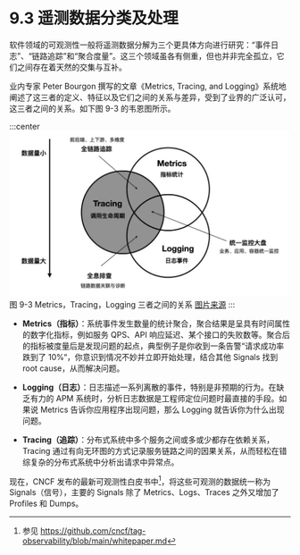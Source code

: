 # 9.3 遥测数据分类及处理

软件领域的可观测性一般将遥测数据分解为三个更具体方向进行研究：“事件日志”、“链路追踪”和“聚合度量”。这三个领域虽各有侧重，但也并非完全孤立，它们之间存在着天然的交集与互补。

业内专家 Peter Bourgon 撰写的文章《Metrics, Tracing, and Logging》系统地阐述了这三者的定义、特征以及它们之间的关系与差异，受到了业界的广泛认可，这三者之间的关系。如下图 9-3 的韦恩图所示。

:::center
  ![](../assets/observability.jpg)<br/>
 图 9-3 Metrics，Tracing，Logging 三者之间的关系 [图片来源](https://peter.bourgon.org/blog/2017/02/21/metrics-tracing-and-logging.html)
:::

- **Metrics（指标）**：系统事件发生数量的统计聚合，聚合结果是呈具有时间属性的数字化指标，例如服务 QPS、API 响应延迟、某个接口的失败数等。聚合后的指标被度量后是发现问题的起点，典型例子是你收到一条告警“请求成功率跌到了 10%“，你意识到情况不妙并立即开始处理，结合其他 Signals 找到 root cause，从而解决问题。
- **Logging（日志）**：日志描述一系列离散的事件，特别是非预期的行为。在缺乏有力的 APM 系统时，分析日志数据是工程师定位问题时最直接的手段。如果说 Metrics 告诉你应用程序出现问题，那么 Logging 就告诉你为什么出现问题。

- **Tracing（追踪）**：分布式系统中多个服务之间或多或少都存在依赖关系，Tracing 通过有向无环图的方式记录服务链路之间的因果关系，从而轻松在错综复杂的分布式系统中分析出请求中异常点。

现在，CNCF 发布的最新可观测性白皮书中[^1]，将这些可观测的数据统一称为 Signals（信号），主要的 Signals 除了 Metrics、Logs、Traces 之外又增加了 Profiles 和 Dumps。

[^1]: 参见 https://github.com/cncf/tag-observability/blob/main/whitepaper.md
